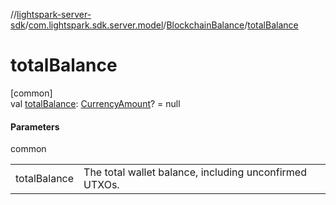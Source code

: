 //[lightspark-server-sdk](../../../index.md)/[com.lightspark.sdk.server.model](../index.md)/[BlockchainBalance](index.md)/[totalBalance](total-balance.md)

# totalBalance

[common]\
val [totalBalance](total-balance.md): [CurrencyAmount](../-currency-amount/index.md)? = null

#### Parameters

common

| | |
|---|---|
| totalBalance | The total wallet balance, including unconfirmed UTXOs. |
